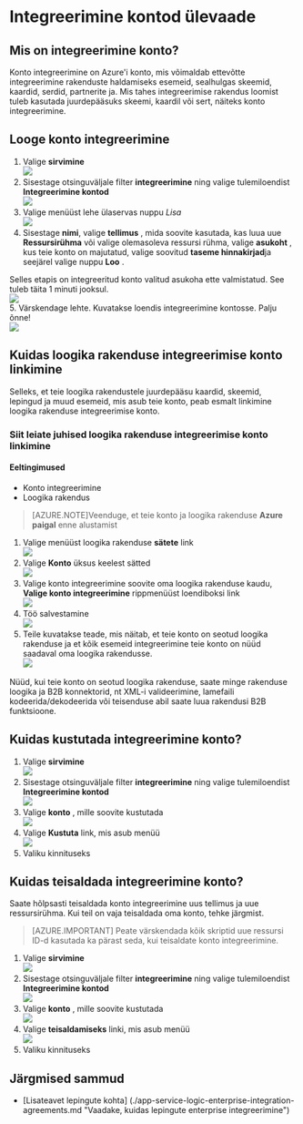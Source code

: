 <properties 
    pageTitle="Ülevaade integreerimine kontode ja ettevõtte integreerimine pakett | Microsoft Azure'i rakendust Service | Microsoft Azure'i" 
    description="Siit saate teada kõik integreerimine kontode kohta Enterprise integreerimine keelepaketi ja loogika rakendused" 
    services="logic-apps" 
    documentationCenter=".net,nodejs,java"
    authors="msftman" 
    manager="erikre" 
    editor="cgronlun"/>

<tags 
    ms.service="logic-apps" 
    ms.workload="integration" 
    ms.tgt_pltfrm="na" 
    ms.devlang="na" 
    ms.topic="article" 
    ms.date="07/08/2016" 
    ms.author="deonhe"/>

# <a name="overview-of-integration-accounts"></a>Integreerimine kontod ülevaade

## <a name="what-is-an-integration-account"></a>Mis on integreerimine konto?
Konto integreerimine on Azure'i konto, mis võimaldab ettevõtte integreerimine rakenduste haldamiseks esemeid, sealhulgas skeemid, kaardid, serdid, partnerite ja. Mis tahes integreerimise rakendus loomist tuleb kasutada juurdepääsuks skeemi, kaardil või sert, näiteks konto integreerimine.

## <a name="create-an-integration-account"></a>Looge konto integreerimine 
1. Valige **sirvimine**   
![](./media/app-service-logic-enterprise-integration-accounts/account-1.png)  
2. Sisestage otsinguväljale filter **integreerimine** ning valige tulemiloendist **Integreerimine kontod**     
 ![](./media/app-service-logic-enterprise-integration-accounts/account-2.png)  
3. Valige menüüst lehe ülaservas nuppu *Lisa*      
![](./media/app-service-logic-enterprise-integration-accounts/account-3.png)  
4. Sisestage **nimi**, valige **tellimus** , mida soovite kasutada, kas luua uue **Ressursirühma** või valige olemasoleva ressursi rühma, valige **asukoht** , kus teie konto on majutatud, valige soovitud **taseme hinnakirjad**ja seejärel valige nuppu **Loo** .   

  Selles etapis on integreeritud konto valitud asukoha ette valmistatud. See tuleb täita 1 minuti jooksul.    
![](./media/app-service-logic-enterprise-integration-accounts/account-4.png)  
5. Värskendage lehte. Kuvatakse loendis integreerimine kontosse. Palju õnne!  
![](./media/app-service-logic-enterprise-integration-accounts/account-5.png) 

## <a name="how-to-link-an-integration-account-to-a-logic-app"></a>Kuidas loogika rakenduse integreerimise konto linkimine
Selleks, et teie loogika rakendustele juurdepääsu kaardid, skeemid, lepingud ja muud esemeid, mis asub teie konto, peab esmalt linkimine loogika rakenduse integreerimise konto.

### <a name="here-are-the-steps-to-link-an-integration-account-to-a-logic-app"></a>Siit leiate juhised loogika rakenduse integreerimise konto linkimine 

#### <a name="prerequisites"></a>Eeltingimused
- Konto integreerimine
- Loogika rakendus

>[AZURE.NOTE]Veenduge, et teie konto ja loogika rakenduse **Azure paigal** enne alustamist

1. Valige menüüst loogika rakenduse **sätete** link  
![](./media/app-service-logic-enterprise-integration-accounts/linkaccount-1.png)   
2. Valige **Konto** üksus keelest sätted  
![](./media/app-service-logic-enterprise-integration-accounts/linkaccount-2.png)   
3. Valige konto integreerimine soovite oma loogika rakenduse kaudu, **Valige konto integreerimine** rippmenüüst loendiboksi link  
![](./media/app-service-logic-enterprise-integration-accounts/linkaccount-3.png)   
4. Töö salvestamine  
![](./media/app-service-logic-enterprise-integration-accounts/linkaccount-4.png)   
5. Teile kuvatakse teade, mis näitab, et teie konto on seotud loogika rakenduse ja et kõik esemeid integreerimine teie konto on nüüd saadaval oma loogika rakendusse.  
![](./media/app-service-logic-enterprise-integration-accounts/linkaccount-5.png)   

Nüüd, kui teie konto on seotud loogika rakenduse, saate minge rakenduse loogika ja B2B konnektorid, nt XML-i valideerimine, lamefaili kodeerida/dekodeerida või teisenduse abil saate luua rakendusi B2B funktsioone.  
    
## <a name="how-to-delete-an-integration-account"></a>Kuidas kustutada integreerimine konto?
1. Valige **sirvimine**  
![](./media/app-service-logic-enterprise-integration-overview/overview-1.png)    
2. Sisestage otsinguväljale filter **integreerimine** ning valige tulemiloendist **Integreerimine kontod**     
 ![](./media/app-service-logic-enterprise-integration-overview/overview-2.png)  
3. Valige **konto** , mille soovite kustutada  
![](./media/app-service-logic-enterprise-integration-overview/overview-3.png)  
4. Valige **Kustuta** link, mis asub menüü   
![](./media/app-service-logic-enterprise-integration-accounts/delete.png)  
5. Valiku kinnituseks    

## <a name="how-to-move-an-integration-account"></a>Kuidas teisaldada integreerimine konto?
Saate hõlpsasti teisaldada konto integreerimine uus tellimus ja uue ressursirühma. Kui teil on vaja teisaldada oma konto, tehke järgmist.

>[AZURE.IMPORTANT] Peate värskendada kõik skriptid uue ressursi ID-d kasutada ka pärast seda, kui teisaldate konto integreerimine.

1. Valige **sirvimine**  
![](./media/app-service-logic-enterprise-integration-overview/overview-1.png)    
2. Sisestage otsinguväljale filter **integreerimine** ning valige tulemiloendist **Integreerimine kontod**     
 ![](./media/app-service-logic-enterprise-integration-overview/overview-2.png)  
3. Valige **konto** , mille soovite kustutada  
![](./media/app-service-logic-enterprise-integration-overview/overview-3.png)  
4. Valige **teisaldamiseks** linki, mis asub menüü   
![](./media/app-service-logic-enterprise-integration-accounts/move.png)  
5. Valiku kinnituseks    

## <a name="next-steps"></a>Järgmised sammud
- [Lisateavet lepingute kohta] (./app-service-logic-enterprise-integration-agreements.md "Vaadake, kuidas lepingute enterprise integreerimine")  


 